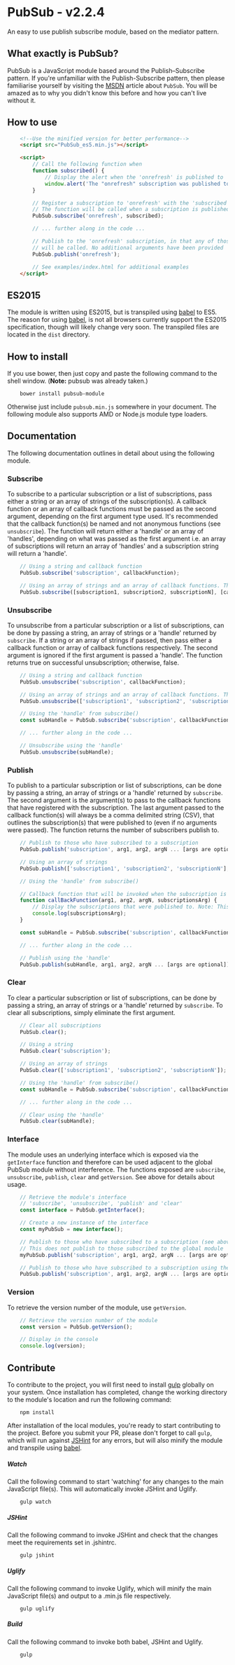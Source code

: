 # PubSub - v2.2.4

An easy to use publish subscribe module, based on the mediator pattern.

## What exactly is PubSub?

PubSub is a JavaScript module based around the Publish–Subscribe pattern. If you're unfamiliar with the Publish-Subscribe pattern, then please familiarise yourself by visiting the [MSDN](https://msdn.microsoft.com/en-us/library/ff649664.aspx) article about `PubSub`. You will be amazed as to why you didn't know this before and how you can't live without it.

## How to use

```html
    <!--Use the minified version for better performance-->
    <script src="PubSub_es5.min.js"></script>

    <script>
        // Call the following function when
        function subscribed() {
            // Display the alert when the 'onrefresh' is published to
            window.alert('The "onrefresh" subscription was published to.');
        }

        // Register a subscription to 'onrefresh' with the 'subscribed' callback function.
        // The function will be called when a subscription is published to
        PubSub.subscribe('onrefresh', subscribed);

        // ... further along in the code ...

        // Publish to the 'onrefresh' subscription, in that any of those callback functions subscribed,
        // will be called. No additional arguments have been provided
        PubSub.publish('onrefresh');

        // See examples/index.html for additional examples
    </script>
```

## ES2015

The module is written using ES2015, but is transpiled using [babel](https://babeljs.io) to ES5. The reason for using [babel](https://babeljs.io), is not all browsers currently support the ES2015 specification, though will likely change very soon. The transpiled files are located in the `dist` directory.

## How to install

If you use bower, then just copy and paste the following command to the shell window. (**Note:** pubsub was already taken.)
```shell
    bower install pubsub-module
```

Otherwise just include `pubsub.min.js` somewhere in your document. The following module also supports AMD or Node.js module type loaders.

## Documentation

The following documentation outlines in detail about using the following module.

### Subscribe

To subscribe to a particular subscription or a list of subscriptions, pass either a string or an array of strings of the subscription(s). A callback function or an array of callback functions must be passed as the second argument, depending on the first argument type used. It's recommended that the callback function(s) be named and not anonymous functions (see `unsubscribe`).
The function will return either a 'handle' or an array of 'handles', depending on what was passed as the first argument i.e. an array of subscriptions will return an array of 'handles' and a subscription string will return a 'handle'.

```javascript
    // Using a string and callback function
    PubSub.subscribe('subscription', callbackFunction);

    // Using an array of strings and an array of callback functions. They must be the same length to work correctly
    PubSub.subscribe([subscription1, subscription2, subscriptionN], [callbackFunction1, callbackFunction2, callbackFunctionN]);
```

### Unsubscribe

To unsubscribe from a particular subscription or a list of subscriptions, can be done by passing a string, an array of strings or a 'handle' returned by `subscribe`. If a string or an array of strings if passed, then pass either a callback function or array of callback functions respectively. The second argument is ignored if the first argument is passed a 'handle'.
The function returns true on successful unsubscription; otherwise, false.

```javascript
    // Using a string and callback function
    PubSub.unsubscribe('subscription', callbackFunction);

    // Using an array of strings and an array of callback functions. They must be the same length
    PubSub.unsubscribe(['subscription1', 'subscription2', 'subscriptionN'], [callbackFunction1, callbackFunction2, callbackFunctionN);

    // Using the 'handle' from subscribe()
    const subHandle = PubSub.subscribe('subscription', callbackFunction);

    // ... further along in the code ...

    // Unsubscribe using the 'handle'
    PubSub.unsubscribe(subHandle);
```

### Publish

To publish to a particular subscription or list of subscriptions, can be done by passing a string, an array of strings or a 'handle' returned by `subscribe`. The second argument is the argument(s) to pass to the callback functions that have registered with the subscription. The last argument passed to the callback function(s) will always be a comma delimited string (CSV), that outlines the subscription(s) that were published to (even if no arguments were passed).
The function returns the number of subscribers publish to.

```javascript
    // Publish to those who have subscribed to a subscription
    PubSub.publish('subscription', arg1, arg2, argN ... [args are optional]);

    // Using an array of strings
    PubSub.publish(['subscription1', 'subscription2', 'subscriptionN'], arg1, arg2, argN ... [args are optional]);

    // Using the 'handle' from subscribe()

    // Callback function that will be invoked when the subscription is published to
    function callBackFunction(arg1, arg2, argN, subscriptionsArg) {
        // Display the subscriptions that were published to. Note: This is a delimited string using the comma (,) character
        console.log(subscriptionsArg);
    }

    const subHandle = PubSub.subscribe('subscription', callbackFunction);

    // ... further along in the code ...

    // Publish using the 'handle'
    PubSub.publish(subHandle, arg1, arg2, argN ... [args are optional]);
```

### Clear

To clear a particular subscription or list of subscriptions, can be done by passing a string, an array of strings or a 'handle' returned by `subscribe`. To clear all subscriptions, simply eliminate the first argument.

```javascript
    // Clear all subscriptions
    PubSub.clear();

    // Using a string
    PubSub.clear('subscription');

    // Using an array of strings
    PubSub.clear(['subscription1', 'subscription2', 'subscriptionN']);

    // Using the 'handle' from subscribe()
    const subHandle = PubSub.subscribe('subscription', callbackFunction);

    // ... further along in the code ...

    // Clear using the 'handle'
    PubSub.clear(subHandle);
```

### Interface

The module uses an underlying interface which is exposed via the `getInterface` function and therefore can be used adjacent to the global PubSub module without interference. The functions exposed are `subscribe`, `unsubscribe`, `publish`, `clear` and `getVersion`. See above for details about usage.

```javascript
    // Retrieve the module's interface
    // 'subscribe', 'unsubscribe', 'publish' and 'clear'
    const interface = PubSub.getInterface();

    // Create a new instance of the interface
    const myPubSub = new interface();

    // Publish to those who have subscribed to a subscription (see above for more details)
    // This does not publish to those subscribed to the global module
    myPubSub.publish('subscription', arg1, arg2, argN ... [args are optional]);

    // Publish to those who have subscribed to a subscription using the global module. This does not affect 'myPubSub'
    PubSub.publish('subscription', arg1, arg2, argN ... [args are optional]);
```

### Version

To retrieve the version number of the module, use `getVersion`.

```javascript
    // Retrieve the version number of the module
    const version = PubSub.getVersion();

    // Display in the console
    console.log(version);
```

## Contribute

To contribute to the project, you will first need to install [gulp](http://gulpjs.com) globally on your system. Once installation has completed, change the working directory to the module's location and run the following command:

```shell
    npm install
```

After installation of the local modules, you're ready to start contributing to the project. Before you submit your PR, please don't forget to call `gulp`, which will run against [JSHint](http://jshint.com) for any errors, but will also minify the module and transpile using [babel](https://babeljs.io).

##### Watch
Call the following command to start 'watching' for any changes to the main JavaScript file(s). This will automatically invoke JSHint and Uglify.
```shell
    gulp watch
```

##### JSHint
Call the following command to invoke JSHint and check that the changes meet the requirements set in .jshintrc.
```shell
    gulp jshint
```

##### Uglify
Call the following command to invoke Uglify, which will minify the main JavaScript file(s) and output to a .min.js file respectively.
```shell
    gulp uglify
```

##### Build
Call the following command to invoke both babel, JSHint and Uglify.
```shell
    gulp
```
